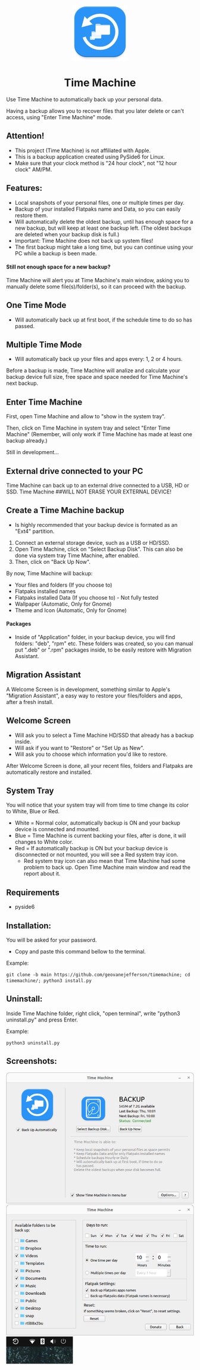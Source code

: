 <p align="center">
  <img width="150" height="150" src="src/icons/backup_150px.png">
 <h1 align="center">Time Machine</h1>
</p>
Use Time Machine to automatically back up your personal data. 

Having a backup allows you to recover files that you later delete or can't access,
using "Enter Time Machine" mode.

## Attention!
* This project (Time Machine) is not affiliated with Apple. 
* This is a backup application created using PySide6 for Linux.
* Make sure that your clock method is "24 hour clock", not "12 hour clock" AM/PM.

## Features:
* Local snapshots of your personal files, one or multiple times per day.
* Backup of your installed Flatpaks name and Data, so you can easily restore them.
* Will automatically delete the oldest backup, until has enough space for a new backup, but will keep at least one backup left. 
(The oldest backups are deleted when your backup disk is full.)
* Important: Time Machine does not back up system files!
* The first backup might take a long time, but you can continue using your PC while a backup is been made. 

#### Still not enough space for a new backup?
  Time Machine will alert you at Time Machine's main window, asking you to manually delete some file(s)/folder(s), so it can proceed with the backup.

## One Time Mode
* Will automatically back up at first boot, if the schedule time to do so has passed.

## Multiple Time Mode
* Will automatically back up your files and apps every: 1, 2 or 4 hours.

Before a backup is made, Time Machine will analize and calculate your backup device full size, free space and space needed for Time Machine's next backup.

## Enter Time Machine
First, open Time Machine and allow to "show in the system tray".

Then, click on Time Machine in system tray and select "Enter Time Machine"
(Remember, will only work if Time Machine has made at least one backup already.)

Still in development...

## External drive connected to your PC
Time Machine can back up to an external drive connected to a USB, HD or SSD.
Time Machine ##WILL NOT ERASE YOUR EXTERNAL DEVICE! 

## Create a Time Machine backup
- Is highly recommended that your backup device is formated as an "Ext4" partition.

1. Connect an external storage device, such as a USB or HD/SSD.
2. Open Time Machine, click on "Select Backup Disk". This can also be done via system tray Time Machine, after enabled.
3. Then, click on "Back Up Now".

By now, Time Machine will backup:
* Your files and folders (If you choose to)
* Flatpaks installed names
* Flatpaks installed Data (If you choose to) - Not fully tested
* Wallpaper (Automatic, Only for Gnome) 
* Theme and Icon (Automatic, Only for Gnome)

#### Packages
* Inside of "Application" folder, in your backup device, you will find folders: "deb", "rpm" etc.
These folders was created, so you can manual put ".deb" or ".rpm" packages inside, to be easily restore with
Migration Assistant.

## Migration Assistant
A Welcome Screen is in development, something similar to Apple's "Migration Assistant", a easy way to restore your files/folders and apps, after a fresh install.

## Welcome Screen
* Will ask you to select a Time Machine HD/SSD that already has a backup inside.
* Will ask if you want to "Restore" or "Set Up as New".
* Will ask you to choose which information you'd like to restore.

After Welcome Screen is done, all your recent files, folders and Flatpaks are automatically restore and installed.

## System Tray 
You will notice that your system tray will from time to time change its color to White, Blue or Red.
* White = Normal color, automatically backup is ON and your backup device is connected and mounted.
* Blue = Time Machine is current backing your files, after is done, it will changes to White color.
* Red = If automatically backup is ON but your backup device is disconnected or not mounted, you will see a Red system tray icon.
  - Red system tray icon can also mean that Time Machine had some problem to back up. Open Time Machine main window and read the report about it.

## Requirements
* pyside6

## Installation:
You will be asked for your password.
* Copy and paste this command bellow to the terminal.

Example:

    git clone -b main https://github.com/geovanejefferson/timemachine; cd timemachine/; python3 install.py


## Uninstall:
Inside Time Machine folder, right click, "open terminal", write "python3 uninstall.py" and press Enter.

Example:

    python3 uninstall.py

## Screenshots:
![](src/screenshots/img.png)
![](src/screenshots/img_2.png)
![](src/screenshots/img_3.png)
